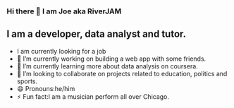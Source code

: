 ### Hi there 👋 I am Joe aka RiverJAM

<!--
**RiverJAM/RiverJAM** is a ✨ _special_ ✨ repository because its `README.md` (this file) appears on your GitHub profile.

Here are some ideas to get you started:

- 🔭 I’m currently working on ...
- 🌱 I’m currently learning ...
- 👯 I’m looking to collaborate on ...
- 🤔 I’m looking for help with ...
- 💬 Ask me about ...
- 📫 How to reach me: ...
- 😄 Pronouns: ...
- ⚡ Fun fact: ...
-->

## I am a developer, data analyst and tutor.
- I am currently looking for a job
- 🔭 I’m currently working on building a web app with some friends.
- 🌱 I’m currently learning more about data analysis on coursera.
- 👯 I’m looking to collaborate on projects related to education, politics and sports.
- 😄 Pronouns:he/him
- ⚡ Fun fact:I am a musician perform all over Chicago.
